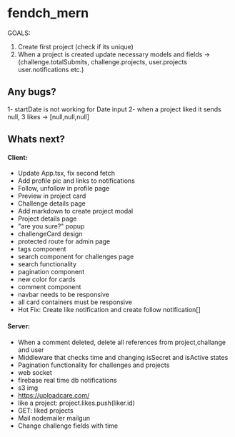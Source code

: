 # fendch_mern

GOALS:

1) Create first project (check if its unique)
2) When a project is created update necessary models and fields -> (challenge.totalSubmits, challenge.projects, user.projects user.notifications etc.)



## Any bugs?
1- startDate is not working for Date input
2- when a project liked it sends null, 3 likes -> [null,null,null]

## Whats next?

#### Client:
- Update App.tsx, fix second fetch
- Add profile pic and links to notifications
- Follow, unfollow in profile page
- Preview in project card
- Challenge details page
- Add markdown to create project modal
- Project details page
- "are you sure?" popup
- challengeCard design
- protected route for admin page
- tags component
- search component for challenges page
- search functionality
- pagination component
- new color for cards
- comment component
- navbar needs to be responsive
- all card containers must be responsive
- Hot Fix: Create like notification and create follow notification[]

#### Server:
- When a comment deleted, delete all references from project,challange and user
- Middleware that checks time and changing isSecret and isActive states
- Pagination functionality for challenges and projects
- web socket
- firebase real time db notifications
- s3 img
- https://uploadcare.com/
- like a project: project.likes.push(liker.id)
- GET: liked projects
- Mail nodemailer mailgun 
- Change challenge fields with time
 


